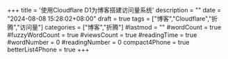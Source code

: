 +++
title = '使用Cloudflare D1为博客搭建访问量系统'
description = ""
date = "2024-08-08 15:28:02+08:00"
draft = true
tags = ["博客","Cloudflare","折腾","访问量"]
categories = ["博客","折腾"]
#lastmod = ""
#wordCount = true
#fuzzyWordCount = true
#viewsCount = true
#readingTime = true
#wordNumber = 0
#readingNumber = 0
compact4Phone = true
betterList4Phone = true
+++
